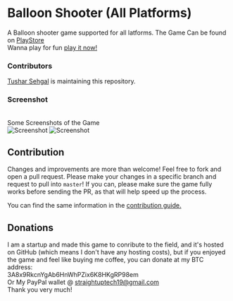 # Balloon Shooter (All Platforms)
A Balloon shooter game supported for all latforms.
The Game Can be found on <a href = "https://play.google.com/store/apps/details?id=com.thestraightuptech.balloonshooter&hl=en_IN"> PlayStore</a>
<br>
Wanna play for fun [play it now!](https://straightuptech.github.io/Balloon%20Shooter/)
### Contributors

[Tushar Sehgal](https://github.com/straightuptech/)  is maintaining this repository.


### Screenshot
<br>
Some Screenshots of the Game
<br
<img src="https://lh3.googleusercontent.com/ne0_r4J1PEVY_DZEzn__PQ_7fwcWHorK88vO_oKIlVTqva4mnu9vcVD31XmgqGoOg4E=w1280-h562-rw" alt="Screenshot"/>
<img src="https://lh3.googleusercontent.com/XVeaR9gvp1v2zuQgsCdt28nMVNluBz7M-D3tG_3ymwqJnsf24Sx5oBpM-AsaEN8swA=w1280-h562-rw" alt="Screenshot"/>
<img src="https://lh3.googleusercontent.com/5WYXfK2BaVwTh4BfLvVyaUwjq_vElQ0-Ng4Qi_nHitZCZfZyANKKslN-0ee_THQs44M=w1280-h562-rw" alt="Screenshot"/>

## Contribution
Changes and improvements are more than welcome! Feel free to fork and open a pull request. Please make your changes in a specific branch and request to pull into `master`! If you can, please make sure the game fully works before sending the PR, as that will help speed up the process.

You can find the same information in the [contribution guide.](https://github.com/straight-up-technologies/Bow-Shooter-Game/blob/master/CONTRIBUTION.MD)


## Donations
I am a startup and made this game to conribute to the field, and it's hosted on GitHub (which means I don't have any hosting costs), 
but if you enjoyed the game and feel like buying me coffee, you can donate at my BTC address: 
<br>
3A8x9RkcnYgAb6HnWhPZix6K8HKgRP98em
<br>
Or My PayPal wallet @ straightuptech19@gmail.com
<br>
Thank you very much!
